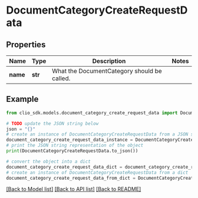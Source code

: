 # DocumentCategoryCreateRequestData


## Properties

Name | Type | Description | Notes
------------ | ------------- | ------------- | -------------
**name** | **str** | What the DocumentCategory should be called. | 

## Example

```python
from clio_sdk.models.document_category_create_request_data import DocumentCategoryCreateRequestData

# TODO update the JSON string below
json = "{}"
# create an instance of DocumentCategoryCreateRequestData from a JSON string
document_category_create_request_data_instance = DocumentCategoryCreateRequestData.from_json(json)
# print the JSON string representation of the object
print(DocumentCategoryCreateRequestData.to_json())

# convert the object into a dict
document_category_create_request_data_dict = document_category_create_request_data_instance.to_dict()
# create an instance of DocumentCategoryCreateRequestData from a dict
document_category_create_request_data_from_dict = DocumentCategoryCreateRequestData.from_dict(document_category_create_request_data_dict)
```
[[Back to Model list]](../README.md#documentation-for-models) [[Back to API list]](../README.md#documentation-for-api-endpoints) [[Back to README]](../README.md)


